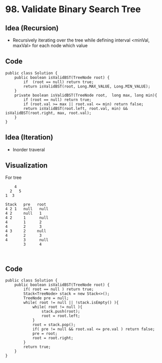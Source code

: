 # 98. Validate Binary Search Tree

## Idea (Recursion)
* Recursively iterating over the tree while defining interval <minVal, maxVal> for each node which value 

## Code

```
public class Solution {
    public boolean isValidBST(TreeNode root) {
        if  (root == null) return true;
        return isValidBST(root, Long.MAX_VALUE, Long.MIN_VALUE);
    }
    private boolean isValidBST(TreeNode root,  long max, long min){
        if (root == null) return true;
        if (root.val >= max || root.val <= min) return false;
        return isValidBST(root.left, root.val, min) && isValidBST(root.right, max, root.val);
    }
}

```

## Idea (Iteration)
* Inorder traveral


## Visualization
For tree

```
    4
  2   5
1  3 

```
```
Stack   pre   root 
4 2 1   null   null
4 2     null   1
4 2     1      null
4       1      2      
4       2      3  
4 3     2     null 
4       2      3     
4       3      null
        3      4 

  
```


## Code
 
```
public class Solution {
    public boolean isValidBST(TreeNode root) {
        if( root == null ) return true;
        Stack<TreeNode> stack = new Stack<>();
        TreeNode pre = null;
        while( root != null || !stack.isEmpty() ){
            while( root != null ){
                stack.push(root);
                root = root.left;
            }
            root = stack.pop();
            if( pre != null && root.val <= pre.val ) return false;
            pre = root;
            root = root.right;    
        }
        return true;
    }
}
```